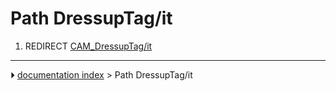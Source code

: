 # Path DressupTag/it
1.  REDIRECT [CAM_DressupTag/it](CAM_DressupTag/it.md)



---
⏵ [documentation index](../README.md) > Path DressupTag/it
